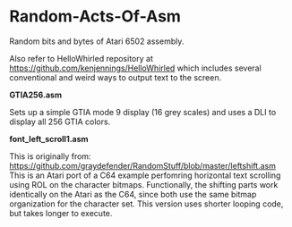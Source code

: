 # Random-Acts-Of-Asm
Random bits and bytes of Atari 6502 assembly.

Also refer to HelloWhirled repository at https://github.com/kenjennings/HelloWhirled which includes several conventional and weird ways to output text to the screen.

**GTIA256.asm**

Sets up a simple GTIA mode 9 display (16 grey scales) and uses a DLI to display all 256 GTIA colors.

**font_left_scroll1.asm**

This is originally from:
https://github.com/graydefender/RandomStuff/blob/master/leftshift.asm
This is an Atari port of a C64 example perfomring horizontal text scrolling using ROL on the character bitmaps.  Functionally, the shifting parts work identically on the Atari as the C64, since both use the same bitmap organization for the character set. This version uses shorter looping code, but takes longer to execute.

